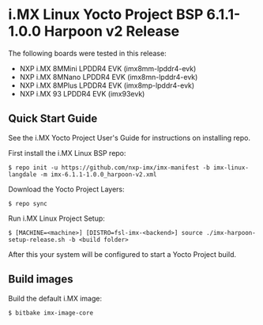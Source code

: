 i.MX Linux Yocto Project BSP 6.1.1-1.0.0 Harpoon v2 Release
=============================================================

The following boards were tested in this release:

   * NXP i.MX 8MMini LPDDR4 EVK (imx8mm-lpddr4-evk)
   * NXP i.MX 8MNano LPDDR4 EVK (imx8mn-lpddr4-evk)
   * NXP i.MX 8MPlus LPDDR4 EVK (imx8mp-lpddr4-evk)
   * NXP i.MX 93 LPDDR4 EVK (imx93evk)

Quick Start Guide
-----------------
See the i.MX Yocto Project User's Guide for instructions on installing repo.

First install the i.MX Linux BSP repo:
```
$ repo init -u https://github.com/nxp-imx/imx-manifest -b imx-linux-langdale -m imx-6.1.1-1.0.0_harpoon-v2.xml
```

Download the Yocto Project Layers:
```
$ repo sync
```

Run i.MX Linux Project Setup:
```
$ [MACHINE=<machine>] [DISTRO=fsl-imx-<backend>] source ./imx-harpoon-setup-release.sh -b <build folder>
```

After this your system will be configured to start a Yocto Project build.

Build images
------------
Build the default i.MX image:

```
$ bitbake imx-image-core
```
